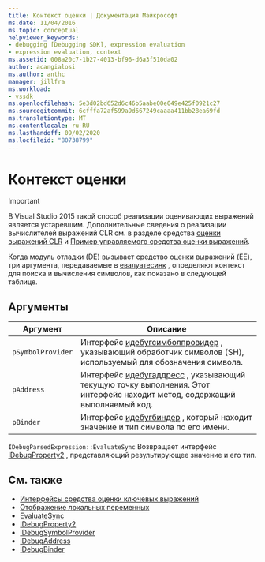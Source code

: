 ```yaml
---
title: Контекст оценки | Документация Майкрософт
ms.date: 11/04/2016
ms.topic: conceptual
helpviewer_keywords:
- debugging [Debugging SDK], expression evaluation
- expression evaluation, context
ms.assetid: 008a20c7-1b27-4013-bf96-d6a3f510da02
author: acangialosi
ms.author: anthc
manager: jillfra
ms.workload:
- vssdk
ms.openlocfilehash: 5e3d02bd652d6c46b5aabe00e049e425f0921c27
ms.sourcegitcommit: 6cfffa72af599a9d667249caaaa411bb28ea69fd
ms.translationtype: MT
ms.contentlocale: ru-RU
ms.lasthandoff: 09/02/2020
ms.locfileid: "80738799"
---
```

# <a name="evaluation-context"></a>Контекст оценки
> [!IMPORTANT]
> В Visual Studio 2015 такой способ реализации оценивающих выражений является устаревшим. Дополнительные сведения о реализации вычислителей выражений CLR см. в разделе средства [оценки выражений CLR](https://github.com/Microsoft/ConcordExtensibilitySamples/wiki/CLR-Expression-Evaluators) и [Пример управляемого средства оценки выражений](https://github.com/Microsoft/ConcordExtensibilitySamples/wiki/Managed-Expression-Evaluator-Sample).

 Когда модуль отладки (DE) вызывает средство оценки выражений (EE), три аргумента, передаваемые в [евалуатесинк](../../extensibility/debugger/reference/idebugparsedexpression-evaluatesync.md) , определяют контекст для поиска и вычисления символов, как показано в следующей таблице.

## <a name="arguments"></a>Аргументы

|Аргумент|Описание|
|--------------|-----------------|
|`pSymbolProvider`|Интерфейс [идебугсимболпровидер](../../extensibility/debugger/reference/idebugsymbolprovider.md) , указывающий обработчик символов (SH), используемый для обозначения символа.|
|`pAddress`|Интерфейс [идебугаддресс](../../extensibility/debugger/reference/idebugaddress.md) , указывающий текущую точку выполнения. Этот интерфейс находит метод, содержащий выполняемый код.|
|`pBinder`|Интерфейс [идебугбиндер](../../extensibility/debugger/reference/idebugbinder.md) , который находит значение и тип символа по его имени.|

 `IDebugParsedExpression::EvaluateSync` Возвращает интерфейс [IDebugProperty2](../../extensibility/debugger/reference/idebugproperty2.md) , представляющий результирующее значение и его тип.

## <a name="see-also"></a>См. также
- [Интерфейсы средства оценки ключевых выражений](../../extensibility/debugger/key-expression-evaluator-interfaces.md)
- [Отображение локальных переменных](../../extensibility/debugger/displaying-locals.md)
- [EvaluateSync](../../extensibility/debugger/reference/idebugparsedexpression-evaluatesync.md)
- [IDebugProperty2](../../extensibility/debugger/reference/idebugproperty2.md)
- [IDebugSymbolProvider](../../extensibility/debugger/reference/idebugsymbolprovider.md)
- [IDebugAddress](../../extensibility/debugger/reference/idebugaddress.md)
- [IDebugBinder](../../extensibility/debugger/reference/idebugbinder.md)
